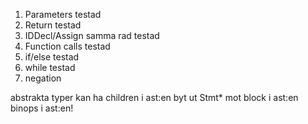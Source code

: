 
1. Parameters                       testad 
2. Return                           testad
3. IDDecl/Assign samma rad          testad
4. Function calls                   testad
5. if/else                          testad
6. while                            testad
7. negation

abstrakta typer kan ha children i ast:en
byt ut Stmt* mot block i ast:en
binops i ast:en!
